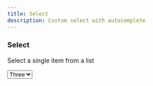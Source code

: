 ```yaml
---
title: Select
description: Custom select with autocomplete
---
```


### Select

Select a single item from a list

<div data-controller="select" class="tags-wrapper">
  <select name="field">
    <option value="1">One</option>
    <option value="2">Two</option>
    <option value="3" selected>Three</option>
    <option value="4">Four</option>
    <option value="5">Five</option>
    <option value="6">Six</option>
  </select>
</div>
